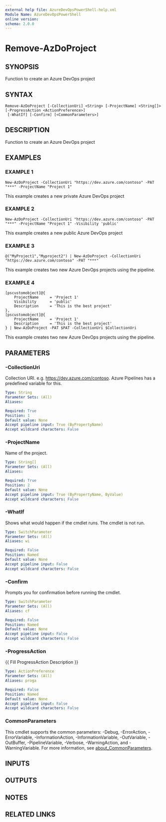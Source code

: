 ```yaml
---
external help file: AzureDevOpsPowerShell-help.xml
Module Name: AzureDevOpsPowerShell
online version:
schema: 2.0.0
---
```


# Remove-AzDoProject

## SYNOPSIS
Function to create an Azure DevOps project

## SYNTAX

```
Remove-AzDoProject [-CollectionUri] <String> [-ProjectName] <String[]> [-ProgressAction <ActionPreference>]
 [-WhatIf] [-Confirm] [<CommonParameters>]
```

## DESCRIPTION
Function to create an Azure DevOps project

## EXAMPLES

### EXAMPLE 1
```
New-AzDoProject -CollectionUri "https://dev.azure.com/contoso" -PAT "***" -ProjectName "Project 1"
```

This example creates a new private Azure DevOps project

### EXAMPLE 2
```
New-AzDoProject -CollectionUri "https://dev.azure.com/contoso" -PAT "***" -ProjectName "Project 1" -Visibility 'public'
```

This example creates a new public Azure DevOps project

### EXAMPLE 3
```
@("MyProject1","Myproject2") | New-AzDoProject -CollectionUri "https://dev.azure.com/contoso" -PAT "***"
```

This example creates two new Azure DevOps projects using the pipeline.

### EXAMPLE 4
```
[pscustomobject]@{
    ProjectName     = 'Project 1'
    Visibility      = 'public'
    Description     = 'This is the best project'
},
[pscustomobject]@{
    ProjectName     = 'Project 1'
    Description     = 'This is the best project'
} | New-AzDoProject -PAT $PAT -CollectionUri $CollectionUri
```

This example creates two new Azure DevOps projects using the pipeline.

## PARAMETERS

### -CollectionUri
Collection URI.
e.g.
https://dev.azure.com/contoso.
Azure Pipelines has a predefined variable for this.

```yaml
Type: String
Parameter Sets: (All)
Aliases:

Required: True
Position: 1
Default value: None
Accept pipeline input: True (ByPropertyName)
Accept wildcard characters: False
```

### -ProjectName
Name of the project.

```yaml
Type: String[]
Parameter Sets: (All)
Aliases:

Required: True
Position: 2
Default value: None
Accept pipeline input: True (ByPropertyName, ByValue)
Accept wildcard characters: False
```

### -WhatIf
Shows what would happen if the cmdlet runs.
The cmdlet is not run.

```yaml
Type: SwitchParameter
Parameter Sets: (All)
Aliases: wi

Required: False
Position: Named
Default value: None
Accept pipeline input: False
Accept wildcard characters: False
```

### -Confirm
Prompts you for confirmation before running the cmdlet.

```yaml
Type: SwitchParameter
Parameter Sets: (All)
Aliases: cf

Required: False
Position: Named
Default value: None
Accept pipeline input: False
Accept wildcard characters: False
```

### -ProgressAction
{{ Fill ProgressAction Description }}

```yaml
Type: ActionPreference
Parameter Sets: (All)
Aliases: proga

Required: False
Position: Named
Default value: None
Accept pipeline input: False
Accept wildcard characters: False
```

### CommonParameters
This cmdlet supports the common parameters: -Debug, -ErrorAction, -ErrorVariable, -InformationAction, -InformationVariable, -OutVariable, -OutBuffer, -PipelineVariable, -Verbose, -WarningAction, and -WarningVariable. For more information, see [about_CommonParameters](http://go.microsoft.com/fwlink/?LinkID=113216).

## INPUTS

## OUTPUTS

## NOTES

## RELATED LINKS

